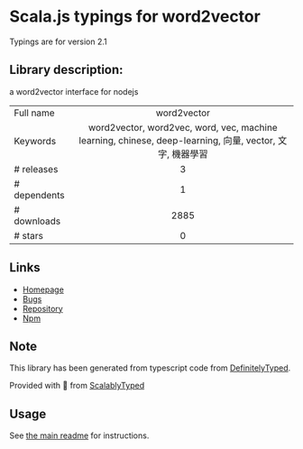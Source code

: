 
# Scala.js typings for word2vector

Typings are for version 2.1

## Library description:
a word2vector interface for nodejs

|                    |                 |
| ------------------ | :-------------: |
| Full name          | word2vector |
| Keywords           | word2vector, word2vec, word, vec, machine learning, chinese, deep-learning, 向量, vector, 文字, 機器學習 |
| # releases         | 3 |
| # dependents       | 1 |
| # downloads        | 2885 |
| # stars            | 0 |

## Links
- [Homepage](https://github.com/LeeXun/word2vector#readme)
- [Bugs](https://github.com/LeeXun/word2vector/issues)
- [Repository](https://github.com/LeeXun/word2vector)
- [Npm](https://www.npmjs.com/package/word2vector)
    


## Note
This library has been generated from typescript code from [DefinitelyTyped](https://definitelytyped.org).

Provided with :purple_heart: from [ScalablyTyped](https://github.com/oyvindberg/ScalablyTyped)

## Usage
See [the main readme](../../readme.md) for instructions.



